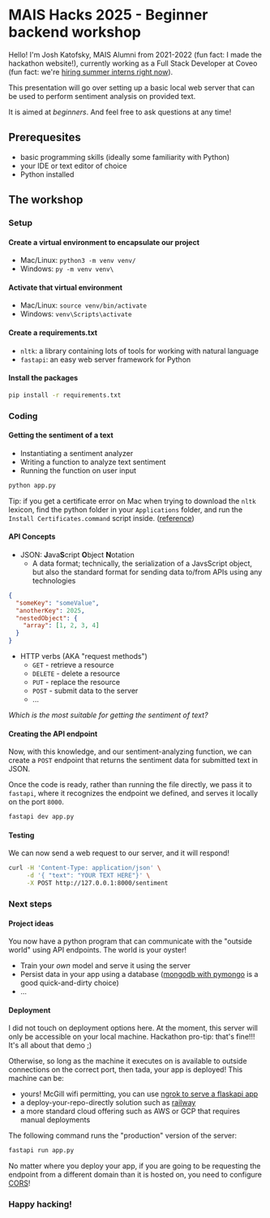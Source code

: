 # MAIS Hacks 2025 - Beginner backend workshop

Hello! I'm Josh Katofsky, MAIS Alumni from 2021-2022 (fun fact: I made the hackathon website!), currently working as a Full Stack Developer at Coveo (fun fact: we're [hiring summer interns right now](https://www.coveo.com/en/company/careers/open-positions#t=career-search&numberOfResults=9&f:employmenttype=[Intern])).

This presentation will go over setting up a basic local web server that can be used to perform sentiment analysis on provided text.

It is aimed at *beginners*. And feel free to ask questions at any time!

## Prerequesites

- basic programming skills (ideally some familiarity with Python)
- your IDE or text editor of choice
- Python installed

## The workshop

### Setup

#### Create a virtual environment to encapsulate our project
  - Mac/Linux: `python3 -m venv venv/`
  - Windows: `py -m venv venv\`

#### Activate that virtual environment
  - Mac/Linux: `source venv/bin/activate`
  - Windows: `venv\Scripts\activate`

#### Create a requirements.txt
  - `nltk`: a library containing lots of tools for working with natural language
  - `fastapi`: an easy web server framework for Python

#### Install the packages
```bash
pip install -r requirements.txt
```

### Coding

#### Getting the sentiment of a text

- Instantiating a sentiment analyzer
- Writing a function to analyze text sentiment
- Running the function on user input

```bash
python app.py
```

Tip: if you get a certificate error on Mac when trying to download the `nltk` lexicon, find the python folder in your `Applications` folder, and run the `Install Certificates.command` script inside. ([reference](https://stackoverflow.com/a/42890688/6867216))

#### API Concepts

- JSON: **J**ava**S**cript **O**bject **N**otation
  - A data format; technically, the serialization of a JavsScript object, but also the standard format for sending data to/from APIs using any technologies

```json
{
  "someKey": "someValue",
  "anotherKey": 2025,
  "nestedObject": {
    "array": [1, 2, 3, 4]
  }
}
```

- HTTP verbs (AKA "request methods")
  - `GET` - retrieve a resource
  - `DELETE` - delete a resource
  - `PUT` - replace the resource
  - `POST` - submit data to the server
  - ...

*Which is the most suitable for getting the sentiment of text?*

#### Creating the API endpoint

Now, with this knowledge, and our sentiment-analyzing function, we can create a `POST` endpoint that returns the sentiment data for submitted text in JSON.

Once the code is ready, rather than running the file directly, we pass it to `fastapi`, where it recognizes the endpoint we defined, and serves it locally on the port `8000`.

```bash
fastapi dev app.py
```

#### Testing

We can now send a web request to our server, and it will respond!

```bash
curl -H 'Content-Type: application/json' \
     -d '{ "text": "YOUR TEXT HERE"}' \
     -X POST http://127.0.0.1:8000/sentiment
```

### Next steps

#### Project ideas

You now have a python program that can communicate with the "outside world" using API endpoints. The world is your oyster!

- Train your *own* model and serve it using the server
- Persist data in your app using a database ([mongodb with pymongo](https://www.mongodb.com/docs/languages/python/pymongo-driver/current/) is a good quick-and-dirty choice)
- ...

#### Deployment

I did not touch on deployment options here. At the moment, this server will only be accessible on your local machine. Hackathon pro-tip: that's fine!!! It's all about that demo ;)

Otherwise, so long as the machine it executes on is available to outside connections on the correct port, then tada, your app is deployed! This machine can be:

- yours! McGill wifi permitting, you can use [ngrok to serve a flaskapi app](https://github.com/ngrok/ngrok-python)
- a deploy-your-repo-directly solution such as [railway](https://railway.com/new)
- a more standard cloud offering such as AWS or GCP that requires manual deployments

The following command runs the "production" version of the server:

```bash
fastapi run app.py
```

No matter where you deploy your app, if you are going to be requesting the endpoint from a different domain than it is hosted on, you need to configure [CORS](https://fastapi.tiangolo.com/tutorial/cors/?h=cors)!

### Happy hacking!